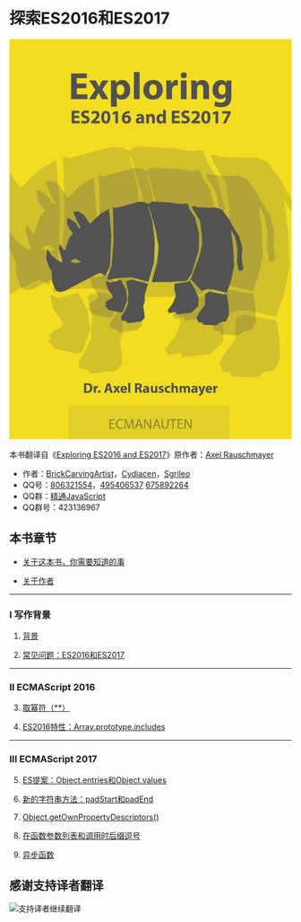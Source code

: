 # 探索ES2016和ES2017 

![探索ES2016和ES2017](cover.jpg)

本书翻译自《[Exploring ES2016 and ES2017](http://exploringjs.com/es2016-es2017/index.html)》原作者：[Axel Rauschmayer](https://twitter.com/rauschma) 

- 作者：[BrickCarvingArtist](https://github.com/BrickCarvingArtist)，[Cydiacen](https://github.com/cydiacen)，[Sgrileo](https://github.com/Sgrileo)
- QQ号：[806321554](http://wpa.qq.com/msgrd?v=3&uin=806321554&site=qq&menu=yes)，[495406537](http://wpa.qq.com/msgrd?v=3&uin=495406537&site=qq&menu=yes) [675892264](http://wpa.qq.com/msgrd?v=3&uin=675892264&site=qq&menu=yes) 
- QQ群：[精通JavaScript](http://shang.qq.com/wpa/qunwpa?idkey=226270a3946e49c5f321887c845c4328da8b4cf8ca966e17f1dba921a3a5f98c) 
- QQ群号：423136967 

## 本书章节 

* [关于这本书，你需要知道的事](https://ecmascript-china.github.io/Exploring-ES2016-and-ES2017/%E5%85%B3%E4%BA%8E%E8%BF%99%E6%9C%AC%E4%B9%A6%EF%BC%8C%E4%BD%A0%E9%9C%80%E8%A6%81%E7%9F%A5%E9%81%93%E7%9A%84%E4%BA%8B) 

* [关于作者](https://ecmascript-china.github.io/Exploring-ES2016-and-ES2017/%E5%85%B3%E4%BA%8E%E4%BD%9C%E8%80%85) 

---

### I 写作背景 

1. [背景](https://ecmascript-china.github.io/Exploring-ES2016-and-ES2017/1.背景)

2. [常见问题：ES2016和ES2017](https://ecmascript-china.github.io/Exploring-ES2016-and-ES2017/2.常见问题：ES2016和ES2017)

---

### II ECMAScript 2016 

3. [取幂符（\*\*）](https://ecmascript-china.github.io/Exploring-ES2016-and-ES2017/3.取幂符) 

4. [ES2016特性：Array.prototype.includes](https://ecmascript-china.github.io/Exploring-ES2016-and-ES2017/4.ES2016特性：Array.prototype.includes) 

---

### III ECMAScript 2017 

5. [ES提案：Object.entries和Object.values](https://ecmascript-china.github.io/Exploring-ES2016-and-ES2017/5.ES提案：Object.entries()和Object.values()) 

6. [新的字符串方法：padStart和padEnd](https://ecmascript-china.github.io/Exploring-ES2016-and-ES2017/6.新的字符串方法：padStart和padEnd) 

7. [Object.getOwnPropertyDescriptors()](https://ecmascript-china.github.io/Exploring-ES2016-and-ES2017/7.Object.getOwnPropertyDescriptors()) 

8. [在函数参数列表和调用时后缀逗号](https://ecmascript-china.github.io/Exploring-ES2016-and-ES2017/8.%E5%9C%A8%E5%87%BD%E6%95%B0%E5%8F%82%E6%95%B0%E5%88%97%E8%A1%A8%E5%92%8C%E8%B0%83%E7%94%A8%E6%97%B6%E5%90%8E%E7%BC%80%E9%80%97%E5%8F%B7) 

9. [异步函数](https://ecmascript-china.github.io/9.异步函数) 

## 感谢支持译者翻译 

![支持译者继续翻译](http://static.ikindness.cn/donate.png)